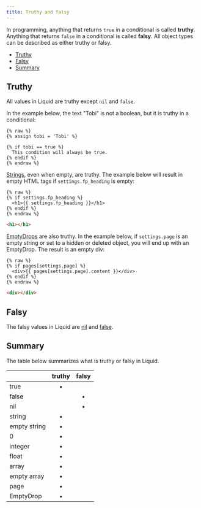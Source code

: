 ```yaml
---
title: Truthy and falsy
---
```


In programming, anything that returns `true` in a conditional is called **truthy**. Anything that returns `false` in a conditional is called **falsy**. All object types can be described as either truthy or falsy.

- [Truthy](#truthy)
- [Falsy](#falsy)
- [Summary](#summary)

## Truthy

All values in Liquid are truthy except `nil` and `false`.

In the example below, the text "Tobi" is not a boolean, but it is truthy in a conditional:

```liquid
{% raw %}
{% assign tobi = 'Tobi' %}

{% if tobi == true %}
  This condition will always be true.
{% endif %}
{% endraw %}
```

[Strings](/basics/types/#string), even when empty, are truthy. The example below will result in empty HTML tags if `settings.fp_heading` is empty:

```liquid
{% raw %}
{% if settings.fp_heading %}
  <h1>{{ settings.fp_heading }}</h1>
{% endif %}
{% endraw %}
```

```html
<h1></h1>
```

[EmptyDrops](/basics/types/#emptydrop) are also truthy. In the example below, if `settings.page` is an empty string or set to a hidden or deleted object, you will end up with an EmptyDrop. The result is an empty div:

```liquid
{% raw %}
{% if pages[settings.page] %}
  <div>{{ pages[settings.page].content }}</div>
{% endif %}
{% endraw %}
```

```html
<div></div>
```

## Falsy

The falsy values in Liquid are [nil](/basics/types/#nil) and [false](/basics/types/#boolean).

## Summary

The table below summarizes what is truthy or falsy in Liquid.

|               | truthy        | falsy         |
| ------------- |:-------------:|:-------------:|
| true          | •             |               |
| false         |               | •             |
| nil           |               | •             |
| string        | •             |               |
| empty string  | •             |               |
| 0             | •             |               |
| integer       | •             |               |
| float         | •             |               |
| array         | •             |               |
| empty array   | •             |               |
| page          | •             |               |
| EmptyDrop     | •             |               |
